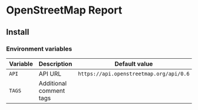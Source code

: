 # OpenStreetMap Report

## Install

### Environment variables

| Variable | Description             | Default value                           |
| -------- | ----------------------- | --------------------------------------- |
| `API`    | API URL                 | `https://api.openstreetmap.org/api/0.6` |
| `TAGS`   | Additional comment tags |                                         |
